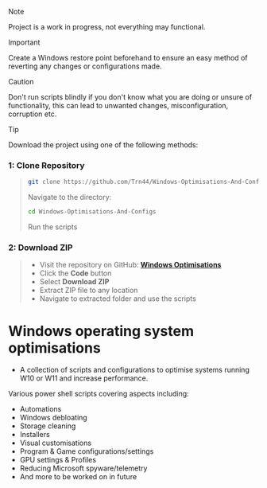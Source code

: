 > [!NOTE]  
> Project is a work in progress, not everything may functional.

> [!IMPORTANT]  
> Create a Windows restore point beforehand to ensure an easy method of reverting any changes or configurations made.

> [!CAUTION]
> Don't run scripts blindly if you don't know what you are doing or unsure of functionality, this can lead to unwanted changes, misconfiguration, corruption etc.

> [!TIP]  
> Download the project using one of the following methods:  
### 1: Clone Repository  
> ```sh
> git clone https://github.com/Trn44/Windows-Optimisations-And-Configs.git  
> ```  
> Navigate to the directory:  
> ```sh
> cd Windows-Optimisations-And-Configs  
> ```
> Run the scripts

### 2: Download ZIP  
> - Visit the repository on GitHub: **[Windows Optimisations](https://github.com/Trn44/Windows-Optimisations-And-Configs)**
> - Click the **Code** button  
> - Select **Download ZIP**  
> - Extract ZIP file to any location  
> - Navigate to extracted folder and use the scripts

# Windows operating system optimisations <br/>
- A collection of scripts and configurations to optimise systems running W10 or W11 and increase performance. 

Various power shell scripts covering aspects including:
- Automations
- Windows debloating
- Storage cleaning
- Installers
- Visual customisations
- Program & Game configurations/settings
- GPU settings & Profiles
- Reducing Microsoft spyware/telemetry
- And more to be worked on in future